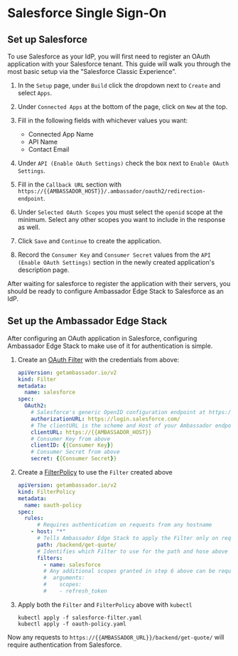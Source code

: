 # Salesforce Single Sign-On

## Set up Salesforce

To use Salesforce as your IdP, you will first need to register an OAuth application with your Salesforce tenant. This guide will walk you through the most basic setup via the "Salesforce Classic Experience".

1. In the `Setup` page, under `Build` click the dropdown next to `Create` and select `Apps`.
2. Under `Connected Apps` at the bottom of the page, click on `New` at the top.
3. Fill in the following fields with whichever values you want:

    - Connected App Name
    - API Name
    - Contact Email

4. Under `API (Enable OAuth Settings)` check the box next to `Enable OAuth Settings`.
5. Fill in the `Callback URL` section with `https://{{AMBASSADOR_HOST}}/.ambassador/oauth2/redirection-endpoint`.
6. Under `Selected OAuth Scopes` you must select the `openid` scope at the minimum. Select any other scopes you want to include in the response as well.
7. Click `Save` and `Continue` to create the application.
8. Record the `Consumer Key` and `Consumer Secret` values from the `API (Enable OAuth Settings)` section in the newly created application's description page.

After waiting for salesforce to register the application with their servers, you should be ready to configure Ambassador Edge Stack to Salesforce as an IdP.

## Set up the Ambassador Edge Stack

After configuring an OAuth application in Salesforce, configuring Ambassador Edge Stack to make use of it for authentication is simple.

1. Create an [OAuth Filter](../../../topics/using/filters/oauth2) with the credentials from above:

    ```yaml
    apiVersion: getambassador.io/v2
    kind: Filter
    metadata:
      name: salesforce
    spec:
      OAuth2:
        # Salesforce's generic OpenID configuration endpoint at https://login.salesforce.com/ will work but you can also use your custom Salesforce domain i.e.: http://datawire.my.salesforce.com
        authorizationURL: https://login.salesforce.com/
        # The clientURL is the scheme and Host of your Ambassador endpoint
        clientURL: https://{{AMBASSADOR_HOST}}
        # Consumer Key from above
        clientID: {{Consumer Key}}
        # Consumer Secret from above
        secret: {{Consumer Secret}}
    ```

2. Create a [FilterPolicy](../../../topics/using/filters/) to use the `Filter` created above

    ```yaml
    apiVersion: getambassador.io/v2
    kind: FilterPolicy
    metadata:
      name: oauth-policy
    spec:
      rules:
          # Requires authentication on requests from any hostname
        - host: "*"
          # Tells Ambassador Edge Stack to apply the Filter only on request to the quote /backend/get-quote/ endpoint
          path: /backend/get-quote/
          # Identifies which Filter to use for the path and hose above
          filters:
            - name: salesforce
            # Any additional scopes granted in step 6 above can be requested with the arguments field
            #  arguments:
            #    scopes:
            #    - refresh_token

    ```

3. Apply both the `Filter` and `FilterPolicy` above with `kubectl`

    ```
    kubectl apply -f salesforce-filter.yaml
    kubectl apply -f oauth-policy.yaml
    ```

Now any requests to `https://{{AMBASSADOR_URL}}/backend/get-quote/` will require authentication from Salesforce.
